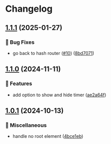 # Changelog

## [1.1.1](https://github.com/mzogheib/junior/compare/v1.1.0...v1.1.1) (2025-01-27)


### 🐛 Bug Fixes

* go back to hash router ([#10](https://github.com/mzogheib/junior/issues/10)) ([8bd7071](https://github.com/mzogheib/junior/commit/8bd70714f80ba876b5561fe1bc37d8cb6d142822))

## [1.1.0](https://github.com/mzogheib/junior/compare/v1.0.1...v1.1.0) (2024-11-11)


### 🚀 Features

* add option to show and hide timer ([ae2a64f](https://github.com/mzogheib/junior/commit/ae2a64f5693ee890e8d4f584e81bb4c8a74d5821))

## [1.0.1](https://github.com/mzogheib/junior/compare/v1.0.0...v1.0.1) (2024-10-13)


### 🧰 Miscellaneous

* handle no root element ([4bce1eb](https://github.com/mzogheib/junior/commit/4bce1eb3939e1d8a9373b0852b9c874e71bfe1e5))
